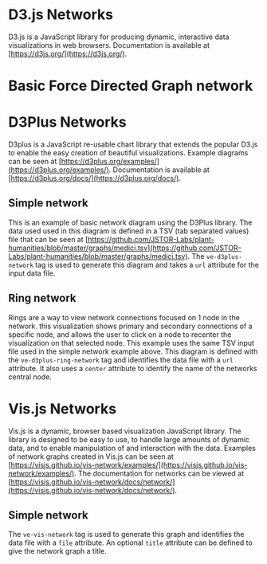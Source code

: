 <param ve-config
       title="Network examples"
       banner="https://upload.wikimedia.org/wikipedia/commons/c/c8/Netwerkje.jpg"
       layout="vertical"
       author="JSTOR Labs team">

# D3.js Networks
D3.js is a JavaScript library for producing dynamic, interactive data visualizations in web browsers. Documentation is available at [https://d3js.org/](https://d3js.org/).

# Basic Force Directed Graph network
<param ve-d3-network url="https://jstor-labs.github.io/ve-components/public/data/medici.tsv">

# D3Plus Networks

D3plus is a JavaScript re-usable chart library that extends the popular D3.js to enable the easy creation of beautiful visualizations.  Example diagrams can be seen at [https://d3plus.org/examples/](https://d3plus.org/examples/).  Documentation is available at [https://d3plus.org/docs/](https://d3plus.org/docs/).

## Simple network

This is an example of basic network diagram using the D3Plus library.  The data used used in this diagram is defined in a TSV (tab separated values) file that can be seen at [https://github.com/JSTOR-Labs/plant-humanities/blob/master/graphs/medici.tsv](https://github.com/JSTOR-Labs/plant-humanities/blob/master/graphs/medici.tsv).  The `ve-d3plus-network` tag is used to generate this diagram and takes a `url` attribute for the input data file.
<param ve-d3plus-network url="https://jstor-labs.github.io/ve-components/public/data/medici.tsv">

## Ring network

Rings are a way to view network connections focused on 1 node in the network.  this visualization shows primary and secondary connections of a specific node, and allows the user to click on a node to recenter the visualization on that selected node.  This example uses the same TSV input file used in the simple network example above.  This diagram is defined with the `ve-d3plus-ring-network` tag and identifies the data file with a `url` attribute.  It also uses a `center` attribute to identify the name of the networks central node.
<param ve-d3plus-ring-network 
       url="https://jstor-labs.github.io/ve-components/public/data/medici.tsv"
       center="Anna Maria Luisa de' Medici">


# Vis.js Networks

Vis.js is a dynamic, browser based visualization JavaScript library. The library is designed to be easy to use, to handle large amounts of dynamic data, and to enable manipulation of and interaction with the data. Examples of network graphs created in Vis.js can be seen at [https://visjs.github.io/vis-network/examples/](https://visjs.github.io/vis-network/examples/). The documentation for networks can be viewed at [https://visjs.github.io/vis-network/docs/network/](https://visjs.github.io/vis-network/docs/network/).

## Simple network

The `ve-vis-network` tag is used to generate this graph and identifies the data file with a `file` attribute. An optional `title` attribute can be defined to give the network graph a title. 
<param ve-vis-network title="_Heliconia imbricata_ and hummingbird mutualistic interactions" file="https://jstor-labs.github.io/plant-humanities/graphs/heliconia-v3.tsv">
